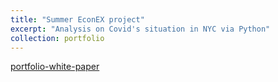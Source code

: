 ```yaml
---
title: "Summer EconEX project"
excerpt: "Analysis on Covid's situation in NYC via Python"
collection: portfolio
---
```


[portfolio-white-paper](https://yumian-cui.github.io/files/EconEx-white-paper.pdf)

